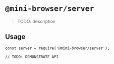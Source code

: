 # `@mini-browser/server`

> TODO: description

## Usage

```
const server = require('@mini-browser/server');

// TODO: DEMONSTRATE API
```

